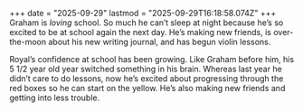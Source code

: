 +++
date = "2025-09-29"
lastmod = "2025-09-29T16:18:58.074Z"
+++
Graham is _loving_ school. So much he can’t sleep at night because he’s so excited to be at school again the next day. He’s making new friends, is over-the-moon about his new writing journal, and has begun violin lessons.

Royal’s confidence at school has been growing. Like Graham before him, his 5 1/2 year old year switched something in his brain. Whereas last year he didn’t care to do lessons, now he’s excited about progressing through the red boxes so he can start on the yellow. He’s also making new friends and getting into less trouble.